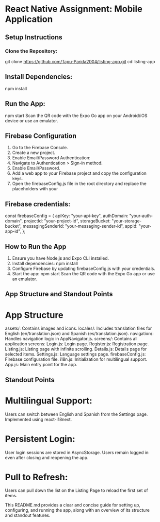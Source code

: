 # React Native Assignment: Mobile Application

## Setup Instructions

### Clone the Repository:

git clone https://github.com/Tapu-Parida2004/listing-app.git
cd listing-app

## Install Dependencies:

npm install

## Run the App:

npm start
Scan the QR code with the Expo Go app on your Android/iOS device or use an emulator.

## Firebase Configuration

1. Go to the Firebase Console.
2. Create a new project.
3. Enable Email/Password Authentication:
4. Navigate to Authentication > Sign-in method.
5. Enable Email/Password.
6. Add a web app to your Firebase project and copy the configuration keys.
7. Open the firebaseConfig.js file in the root directory and replace the placeholders with your

## Firebase credentials:

const firebaseConfig = {
apiKey: "your-api-key",
authDomain: "your-auth-domain",
projectId: "your-project-id",
storageBucket: "your-storage-bucket",
messagingSenderId: "your-messaging-sender-id",
appId: "your-app-id",
};

## How to Run the App
1. Ensure you have Node.js and Expo CLI installed.
2. Install dependencies:
   npm install
3. Configure Firebase by updating firebaseConfig.js with your credentials.
4. Start the app:
   npm start
   Scan the QR code with the Expo Go app or use an emulator.
## App Structure and Standout Points
# App Structure
assets/: Contains images and icons.
locales/: Includes translation files for English (en/translation.json) and Spanish (es/translation.json).
navigation/: Handles navigation logic in AppNavigator.js.
screens/: Contains all application screens:
Login.js: Login page.
Register.js: Registration page.
Listing.js: Listing page with infinite scrolling.
Details.js: Details page for selected items.
Settings.js: Language settings page.
firebaseConfig.js: Firebase configuration file.
i18n.js: Initialization for multilingual support.
App.js: Main entry point for the app.

## Standout Points
# Multilingual Support:

Users can switch between English and Spanish from the Settings page.
Implemented using react-i18next.

# Persistent Login:

User login sessions are stored in AsyncStorage.
Users remain logged in even after closing and reopening the app.

# Pull to Refresh:

Users can pull down the list on the Listing Page to reload the first set of items.

This README.md provides a clear and concise guide for setting up, configuring, and running the app, along with an overview of its structure and standout features.



